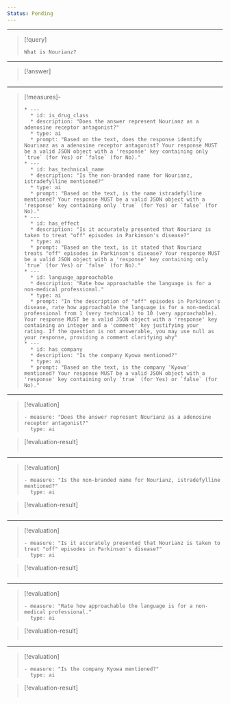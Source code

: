 ```yaml
---
Status: Pending
---
```


***

> [!query]
> ```query-text
> What is Nourianz?
> ```

***

> [!answer]
> ```answer-text
> 
> ```

***

> [!measures]-
> ```measures-md
> * ---
>   * id: is_drug_class
>   * description: "Does the answer represent Nourianz as a adenosine receptor antagonist?"
>   * type: ai
>   * prompt: "Based on the text, does the response identify Nourianz as a adenosine receptor antagonist? Your response MUST be a valid JSON object with a 'response' key containing only `true` (for Yes) or `false` (for No)."
> * ---
>   * id: has_technical_name
>   * description: "Is the non-branded name for Nourianz, istradefylline mentioned?"
>   * type: ai
>   * prompt: "Based on the text, is the name istradefylline mentioned? Your response MUST be a valid JSON object with a 'response' key containing only `true` (for Yes) or `false` (for No)."
> * ---
>   * id: has_effect
>   * description: "Is it accurately presented that Nourianz is taken to treat "off" episodes in Parkinson's disease?"
>   * type: ai
>   * prompt: "Based on the text, is it stated that Nourianz treats "off" episodes in Parkinson's disease? Your response MUST be a valid JSON object with a 'response' key containing only `true` (for Yes) or `false` (for No)."
> * ---
>   * id: language_approachable
>   * description: "Rate how approachable the language is for a non-medical professional."
>   * type: ai
>   * prompt: "In the description of "off" episodes in Parkinson's disease, rate how approachable the language is for a non-medical professional from 1 (very technical) to 10 (very approachable). Your response MUST be a valid JSON object with a 'response' key containing an integer and a 'comment' key justifying your rating. If the question is not answerable, you may use null as your response, providing a comment clarifying why"
> * ---
>   * id: has_company
>   * description: "Is the company Kyowa mentioned?"
>   * type: ai
>   * prompt: "Based on the text, is the company 'Kyowa' mentioned? Your response MUST be a valid JSON object with a 'response' key containing only `true` (for Yes) or `false` (for No)."
> ```

***

> [!evaluation]
> ```evaluation-yaml
> - measure: "Does the answer represent Nourianz as a adenosine receptor antagonist?"
>   type: ai
> ```

> [!evaluation-result]
> ```evaluation-result-text
> 
> ```

***

> [!evaluation]
> ```evaluation-yaml
> - measure: "Is the non-branded name for Nourianz, istradefylline mentioned?"
>   type: ai
> ```

> [!evaluation-result]
> ```evaluation-result-text
> 
> ```

***

> [!evaluation]
> ```evaluation-yaml
> - measure: "Is it accurately presented that Nourianz is taken to treat "off" episodes in Parkinson's disease?"
>   type: ai
> ```

> [!evaluation-result]
> ```evaluation-result-text
> 
> ```

***

> [!evaluation]
> ```evaluation-yaml
> - measure: "Rate how approachable the language is for a non-medical professional."
>   type: ai
> ```

> [!evaluation-result]
> ```evaluation-result-text
> 
> ```

***

> [!evaluation]
> ```evaluation-yaml
> - measure: "Is the company Kyowa mentioned?"
>   type: ai
> ```

> [!evaluation-result]
> ```evaluation-result-text
> 
> ```